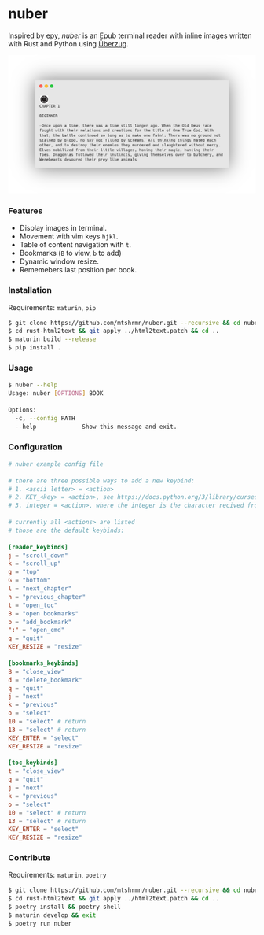 # nuber

Inspired by [epy](https://github.com/wustho/epy), *nuber* is an Epub terminal reader with inline images written with Rust and Python using [Überzug](https://github.com/seebye/ueberzug).

![title](screenshot.png)

### Features
 - Display images in terminal.
 - Movement with vim keys `hjkl`.
 - Table of content navigation with `t`.
 - Bookmarks (`B` to view, `b` to add)
 - Dynamic window resize.
 - Rememebers last position per book.

### Installation
Requirements: `maturin`, `pip`
```sh
$ git clone https://github.com/mtshrmn/nuber.git --recursive && cd nuber
$ cd rust-html2text && git apply ../html2text.patch && cd ..
$ maturin build --release
$ pip install .
```

### Usage
```sh
$ nuber --help
Usage: nuber [OPTIONS] BOOK

Options:
  -c, --config PATH
  --help             Show this message and exit.
```

### Configuration
```toml
# nuber example config file

# there are three possible ways to add a new keybind:
# 1. <ascii letter> = <action>
# 2. KEY_<key> = <action>, see https://docs.python.org/3/library/curses.html#constants
# 3. integer = <action>, where the integer is the character recived from curses.getch()

# currently all <actions> are listed
# those are the default keybinds:

[reader_keybinds]
j = "scroll_down"
k = "scroll_up"
g = "top"
G = "bottom"
l = "next_chapter"
h = "previous_chapter"
t = "open_toc"
B = "open bookmarks"
b = "add_bookmark"
":" = "open_cmd"
q = "quit"
KEY_RESIZE = "resize"

[bookmarks_keybinds]
B = "close_view"
d = "delete_bookmark"
q = "quit"
j = "next"
k = "previous"
o = "select"
10 = "select" # return
13 = "select" # return
KEY_ENTER = "select" 
KEY_RESIZE = "resize"

[toc_keybinds]
t = "close_view"
q = "quit"
j = "next"
k = "previous"
o = "select"
10 = "select" # return
13 = "select" # return
KEY_ENTER = "select" 
KEY_RESIZE = "resize"

```

### Contribute
Requirements: `maturin`, `poetry`
```sh
$ git clone https://github.com/mtshrmn/nuber.git --recursive && cd nuber
$ cd rust-html2text && git apply ../html2text.patch && cd ..
$ poetry install && poetry shell
$ maturin develop && exit
$ poetry run nuber
```
